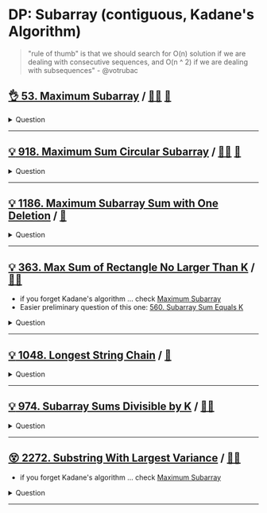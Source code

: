 # DP: Subarray (contiguous, Kadane's Algorithm)

> "rule of thumb" is that we should search for O(n) solution if we are dealing
with consecutive sequences, and O(n ^ 2) if we are dealing with subsequences" - @votrubac

## [:ok_hand: 53. Maximum Subarray](https://leetcode.com/problems/maximum-subarray/) / [:man_technologist:](max_subarray.h) [:snake:](max_subarray.py)

<details><summary markdown="span">Question</summary>

```markdown
Given an integer array nums,
find the contiguous subarray (containing at least one number)
which has the largest sum and return its sum.

A subarray is a **contiguous** part of an array.
Input: nums = [5,4,-1,7,8]
Output: 23
```

</details>

------------------------------------------------------------------------------

## [:bulb: 918. Maximum Sum Circular Subarray](https://leetcode.com/problems/maximum-sum-circular-subarray) / [:man_technologist:](max_circle_subarray.h) [:snake:](max_circle_subarray.py)

<details><summary markdown="span">Question</summary>

```markdown
Given a circular integer array nums of length n,
return the maximum possible sum of a non-empty subarray of nums.

A circular array means the end of the array connects to the beginning of the
array. Formally, the next element of nums[i] is nums[(i + 1) % n] and the
previous element of nums[i] is nums[(i - 1 + n) % n].

A subarray may only include each element of the fixed buffer nums at most once.

Formally, for a subarray nums[i], nums[i + 1], ..., nums[j], there does not
exist i <= k1, k2 <= j with k1 % n == k2 % n.

Input: nums = [1,-2,3,-2]
Output: 3
Explanation: Subarray [3] has maximum sum 3.

Input: nums = [5,-3,5]
Output: 10
Explanation: Subarray [5,5] has maximum sum 5 + 5 = 10.

Input: nums = [-3,-2,-3]
Output: -2
Explanation: Subarray [-2] has maximum sum -2.
```

</details>

------------------------------------------------------------------------------

## [:bulb: 1186. Maximum Subarray Sum with One Deletion](https://leetcode.com/problems/maximum-subarray-sum-with-one-deletion) / [:snake:](max_subarray_sum_with_one_deletion.py)

<details><summary markdown="span">Question</summary>

```markdown
Given an array of integers,
return the maximum sum for a non-empty subarray (contiguous elements) with at most one element deletion.

In other words, you want to choose a subarray and optionally delete one element from it so that there is still at least one element left and the sum of the remaining elements is maximum possible.

Note that the subarray needs to be non-empty after deleting one element.


Example 1:

Input: arr = [1,-2,0,3]

- Output: 4
- Explanation: Because we can choose [1, -2, 0, 3] and drop -2, thus the subarray [1, 0, 3] becomes the maximum value.

Example 2:

Input: arr = [1,-2,-2,3]

- Output: 3
- Explanation: We just choose [3] and it's the maximum sum.

Example 3:

Input: arr = [-1,-1,-1,-1]

- Output: -1
- Explanation: The final subarray needs to be non-empty. You can't choose [-1] and delete -1 from it, then get an empty subarray to make the sum equals to 0.
```

</details>

------------------------------------------------------------------------------

## [:bulb: 363. Max Sum of Rectangle No Larger Than K](https://leetcode.com/problems/max-sum-of-rectangle-no-larger-than-k/) / [:man_technologist:](max_sum_of_rectangle_le_k.h)

- if you forget Kadane's algorithm ... check [Maximum Subarray](#ok_hand-53-maximum-subarray-dart)
- Easier preliminary question of this one: [560. Subarray Sum Equals K](../range_query/README.md#okhand-560-subarray-sum-equals-khttpsleetcodecomproblemssubarray-sum-equals-k-dartrangesumequaltokh)

<details><summary markdown="span">Question</summary>

```markdown
Given an integer array nums,
find the contiguous subarray (containing at least one number)
which has the largest sum and return its sum.

A subarray is a **contiguous** part of an array.
Input: nums = [5,4,-1,7,8]
Output: 23
```

</details>

------------------------------------------------------------------------------

## [:bulb: 1048. Longest String Chain](https://leetcode.com/problems/longest-string-chain) / [:snake:](longest_string_chain.py)

<details><summary markdown="span">Question</summary>

```markdown
You are given an array of words where each word consists of lowercase English letters.

wordA is a predecessor of wordB if and only if we can insert exactly one letter anywhere in wordA without changing the order of the other characters to make it equal to wordB.

For example, "abc" is a predecessor of "abac", while "cba" is not a predecessor of "bcad".

A word chain is a sequence of words [word1, word2, ..., wordk] with k >= 1, where word1 is a predecessor of word2, word2 is a predecessor of word3, and so on. A single word is trivially a word chain with k == 1.

Return the length of the longest possible word chain with words chosen from the given list of words.

Example 1:

Input: words = ["a","b","ba","bca","bda","bdca"]

- Output: 4
- Explanation: One of the longest word chains is ["a","ba","bda","bdca"].

Example 2:

Input: words = ["xbc","pcxbcf","xb","cxbc","pcxbc"]

- Output: 5
- Explanation: All the words can be put in a word chain ["xb", "xbc", "cxbc", "pcxbc", "pcxbcf"].

Example 3:

Input: words = ["abcd","dbqca"]

- Output: 1
- Explanation: The trivial word chain ["abcd"] is one of the longest word chains.
- ["abcd","dbqca"] is not a valid word chain because the ordering of the letters is changed.
```

</details>

------------------------------------------------------------------------------

## [:bulb: 974. Subarray Sums Divisible by K](https://leetcode.com/problems/subarray-sums-divisible-by-k) / [:man_technologist:](subarray_sum_divisible_by_k.h)

<details><summary markdown="span">Question</summary>

```markdown
Given an integer array nums and an integer k, return the number of non-empty
subarrays that have a sum divisible by k.

A subarray is a contiguous part of an array.

Input: nums = [4,5,0,-2,-3,1], k = 5
Output: 7
Explanation: There are 7 subarrays with a sum divisible by k = 5:
[4, 5, 0, -2, -3, 1], [5], [5, 0], [5, 0, -2, -3], [0], [0, -2, -3], [-2, -3]
```

</details>

------------------------------------------------------------------------------

## [:dizzy_face: 2272. Substring With Largest Variance](https://leetcode.com/problems/substring-with-largest-variance/) / [:man_technologist:](substring_w_largest_variance.h)

- if you forget Kadane's algorithm ... check [Maximum Subarray](#ok_hand-53-maximum-subarray-dart)

<details><summary markdown="span">Question</summary>

```markdown
The variance of a string is defined as
- the largest difference between the number of occurrences of any 2 characters present in the string.
- Note the two characters may or may not be the same.
- Given a string s consisting of lowercase English letters only,
  return the largest variance possible among all substrings of s.
- A substring is a contiguous sequence of characters within a string.

Input: s = "aababbb"
Output: 3
Explanation: "babbb"

Input: s = "abcde"
Output: 0
Explanation:
No letter occurs more than once in s, so the variance of every substring is 0
```

</details>

------------------------------------------------------------------------------
